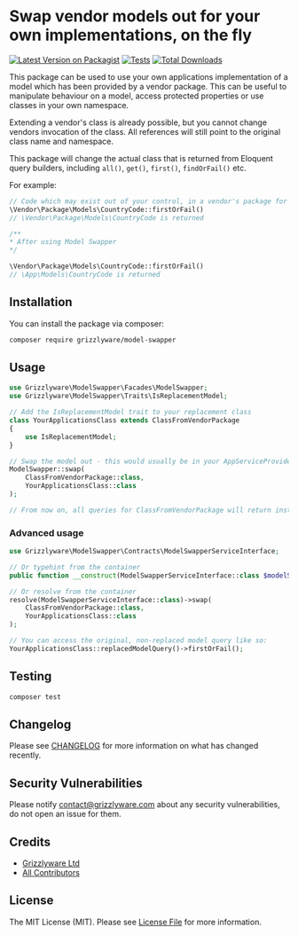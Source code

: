 # Swap vendor models out for your own implementations, on the fly

[![Latest Version on Packagist](https://img.shields.io/packagist/v/grizzlyware/model-swapper.svg?style=flat-square)](https://packagist.org/packages/grizzlyware/model-swapper)
[![Tests](https://github.com/grizzlyware/model-swapper/actions/workflows/run-tests.yml/badge.svg?branch=main)](https://github.com/grizzlyware/model-swapper/actions/workflows/run-tests.yml)
[![Total Downloads](https://img.shields.io/packagist/dt/grizzlyware/model-swapper.svg?style=flat-square)](https://packagist.org/packages/grizzlyware/model-swapper)

This package can be used to use your own applications implementation of a model which has been provided by a vendor package. This can be useful to manipulate behaviour on a model, access protected properties or use classes in your own namespace.

Extending a vendor's class is already possible, but you cannot change vendors invocation of the class. All references will still point to the original class name and namespace.

This package will change the actual class that is returned from Eloquent query builders, including `all()`, `get()`,  `first()`, `findOrFail()` etc.

For example:

```php
// Code which may exist out of your control, in a vendor's package for example
\Vendor\Package\Models\CountryCode::firstOrFail()
// \Vendor\Package\Models\CountryCode is returned

/**
* After using Model Swapper
*/

\Vendor\Package\Models\CountryCode::firstOrFail()
// \App\Models\CountryCode is returned
```

## Installation

You can install the package via composer:

```bash
composer require grizzlyware/model-swapper
```

## Usage

```php
use Grizzlyware\ModelSwapper\Facades\ModelSwapper;
use Grizzlyware\ModelSwapper\Traits\IsReplacementModel;

// Add the IsReplacementModel trait to your replacement class
class YourApplicationsClass extends ClassFromVendorPackage
{
    use IsReplacementModel;
}

// Swap the model out - this would usually be in your AppServiceProvider, in the boot method.
ModelSwapper::swap(
    ClassFromVendorPackage::class,
    YourApplicationsClass::class
);

// From now on, all queries for ClassFromVendorPackage will return instances of YourApplicationsClass
```

### Advanced usage

```php
use Grizzlyware\ModelSwapper\Contracts\ModelSwapperServiceInterface;

// Or typehint from the container
public function __construct(ModelSwapperServiceInterface::class $modelSwapper)

// Or resolve from the container
resolve(ModelSwapperServiceInterface::class)->swap(
    ClassFromVendorPackage::class,
    YourApplicationsClass::class
);

// You can access the original, non-replaced model query like so:
YourApplicationsClass::replacedModelQuery()->firstOrFail();
```

## Testing

```bash
composer test
```

## Changelog

Please see [CHANGELOG](CHANGELOG.md) for more information on what has changed recently.

## Security Vulnerabilities

Please notify contact@grizzlyware.com about any security vulnerabilities, do not open an issue for them.

## Credits

- [Grizzlyware Ltd](https://github.com/grizzlyware)
- [All Contributors](../../contributors)

## License

The MIT License (MIT). Please see [License File](LICENSE.md) for more information.

